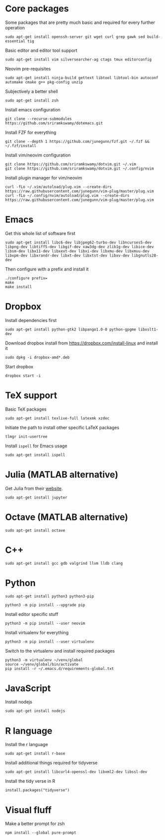 # Core packages

Some packages that are pretty much basic and required for every further operation

```
sudo apt-get install openssh-server git wget curl grep gawk sed build-essential tig
```

Basic editor and editor tool support

```
sudo apt-get install vim silversearcher-ag ctags tmux editorconfig
```

Neovim pre-requisites

```
sudo apt-get install ninja-build gettext libtool libtool-bin autoconf automake cmake g++ pkg-config unzip
```

Subjectively a better shell

```
sudo apt-get install zsh
```

Install emacs configuration

```
git clone --recurse-submodules https://github.com/sriramkswamy/dotemacs.git
```

Install FZF for everything

```
git clone --depth 1 https://github.com/junegunn/fzf.git ~/.fzf && ~/.fzf/install
```

Install vim/neovim configuration

```
git clone https://github.com/sriramkswamy/dotvim.git ~/.vim
git clone https://github.com/sriramkswamy/dotvim.git ~/.config/nvim
```

Install plugin manager for vim/neovim

```
curl -fLo ~/.vim/autoload/plug.vim --create-dirs https://raw.githubusercontent.com/junegunn/vim-plug/master/plug.vim
curl -fLo ~/.config/nvim/autoload/plug.vim --create-dirs https://raw.githubusercontent.com/junegunn/vim-plug/master/plug.vim
```

# Emacs

Get this whole list of software first

```
sudo apt-get install libc6-dev libjpeg62-turbo-dev libncurses5-dev libpng-dev libtiff5-dev libgif-dev xaw3dg-dev zlib1g-dev libice-dev libsm-dev libx11-dev libxext-dev libxi-dev libxmu-dev libxmuu-dev libxpm-dev libxrandr-dev libxt-dev libxtst-dev libxv-dev libgnutls28-dev
```

Then configure with a prefix and install it

```
./configure prefix=
make
make install
```

# Dropbox

Install dependencies first

```
sudo apt-get install python-gtk2 libpango1.0-0 python-gpgme libxslt1-dev
```

Download dropbox install from https://dropbox.com/install-linux and install it

```
sudo dpkg -i dropbox-amd*.deb
```

Start dropbox

```
dropbox start -i
```

# TeX support

Basic TeX packages

```
sudo apt-get install texlive-full latexmk xzdec
```

Initiate the path to install other specific LaTeX packages

```
tlmgr init-usertree
```

Install `ispell` for Emacs usage

```
sudo apt-get install ispell
```

# Julia (MATLAB alternative)

Get Julia from their [website](https://julialang.org/downloads/).

```
sudo apt-get install jupyter
```

# Octave (MATLAB alternative)

```
sudo apt-get install octave
```

# C++

```
sudo apt-get install gcc gdb valgrind llvm lldb clang
```

# Python

```
sudo apt-get install python3 python3-pip
```

```
python3 -m pip install --upgrade pip
```

Install editor specific stuff

```
python3 -m pip install --user neovim
```

Install virtualenv for everything

```
python3 -m pip install --user virtualenv
```

Switch to the virtualenv and install required packages

```
python3 -m virtualenv ~/venv/global
source ~/venv/global/bin/activate
pip install -r ~/.emacs.d/requirements-global.txt
```

# JavaScript

Install nodejs

```
sudo apt-get install nodejs
```

# R language

Install the r language

```
sudo apt-get install r-base
```

Install additional things required for tidyverse

```
sudo apt-get install libcurl4-openssl-dev libxml2-dev libssl-dev
```

Install the tidy verse in R

```
install.packages("tidyverse")
```

# Visual fluff

Make a better prompt for zsh

```
npm install --global pure-prompt
```

